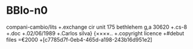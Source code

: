 # BBlo-n0
compani-cambio/lits
+.exchange cir
    unit 175
 bethlehem g,a 30620
+.cs-8 
+.doc
+.02/06/1989
+.Carlos silva}
       {××××..
+.copyright licence
+#debut files
=€2000
+[c7785d7f-0eb4-465d-a198-243b16d951e2]